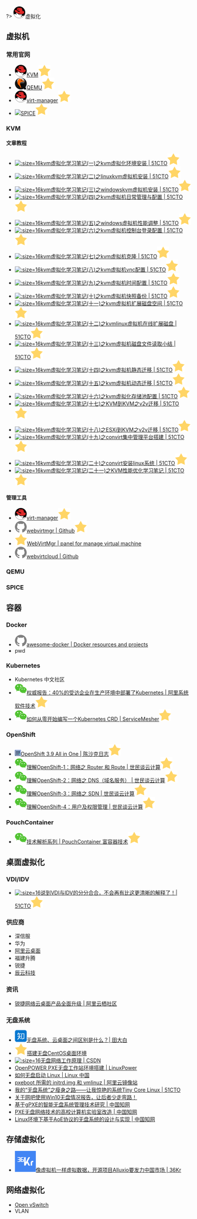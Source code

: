 ?> ![](logo/redhat.svg ':no-zoom')虚拟化

## 虚拟机

### 常用官网

- [![](logo/redhat.svg)KVM![](logo/star.svg)](https://www.linux-kvm.org/page/Main_Page)
- [![](logo/qemu.png ':size=16')QEMU![](logo/star.svg)](https://www.qemu.org)
- [![](logo/redhat.svg)virt-manager![](logo/star.svg)](https://virt-manager.org)
- <img src='https://notes.abelsu7.top/develop/logo/spice.png' height='16' data-no-zoom></img>[SPICE![](logo/star.svg)](https://www.spice-space.org)

### KVM

#### 文章教程

- [![](logo/51cto.ico ':size=16')kvm虚拟化学习笔记(一)之kvm虚拟化环境安装 | 51CTO![](logo/star.svg)](http://blog.51cto.com/koumm/1288795)
- [![](logo/51cto.ico ':size=16')kvm虚拟化学习笔记(二)之linuxkvm虚拟机安装 | 51CTO![](logo/star.svg)](http://blog.51cto.com/koumm/1289627)
- [![](logo/51cto.ico ':size=16')kvm虚拟化学习笔记(三)之windowskvm虚拟机安装 | 51CTO![](logo/star.svg)](http://blog.51cto.com/koumm/1290191)
- [![](logo/51cto.ico ':size=16')kvm虚拟化学习笔记(四)之kvm虚拟机日常管理与配置 | 51CTO![](logo/star.svg)](http://blog.51cto.com/koumm/1290269)
- [![](logo/51cto.ico ':size=16')kvm虚拟化学习笔记(五)之windows虚拟机性能调整 | 51CTO![](logo/star.svg)](http://blog.51cto.com/koumm/1290682)
- [![](logo/51cto.ico ':size=16')kvm虚拟化学习笔记(六)之kvm虚拟机控制台登录配置 | 51CTO![](logo/star.svg)](http://blog.51cto.com/koumm/1290996)
- [![](logo/51cto.ico ':size=16')kvm虚拟化学习笔记(七)之kvm虚拟机克隆 | 51CTO![](logo/star.svg)](http://blog.51cto.com/koumm/1291793)
- [![](logo/51cto.ico ':size=16')kvm虚拟化学习笔记(八)之kvm虚拟机vnc配置 | 51CTO![](logo/star.svg)](http://blog.51cto.com/koumm/1291803)
- [![](logo/51cto.ico ':size=16')kvm虚拟化学习笔记(九)之kvm虚拟机时间配置 | 51CTO![](logo/star.svg)](http://blog.51cto.com/koumm/1291862)
- [![](logo/51cto.ico ':size=16')kvm虚拟化学习笔记(十)之kvm虚拟机快照备份 | 51CTO![](logo/star.svg)](http://blog.51cto.com/koumm/1291893)
- [![](logo/51cto.ico ':size=16')kvm虚拟化学习笔记(十一)之kvm虚拟机扩展磁盘空间 | 51CTO![](logo/star.svg)](http://blog.51cto.com/koumm/1292146)
- [![](logo/51cto.ico ':size=16')kvm虚拟化学习笔记(十二)之kvmlinux虚拟机在线扩展磁盘 | 51CTO![](logo/star.svg)](http://blog.51cto.com/koumm/1295295)
- [![](logo/51cto.ico ':size=16')kvm虚拟化学习笔记(十三)之kvm虚拟机磁盘文件读取小结 | 51CTO![](logo/star.svg)](http://blog.51cto.com/koumm/1298845)
- [![](logo/51cto.ico ':size=16')kvm虚拟化学习笔记(十四)之kvm虚拟机静态迁移 | 51CTO![](logo/star.svg)](http://blog.51cto.com/koumm/1298852)
- [![](logo/51cto.ico ':size=16')kvm虚拟化学习笔记(十五)之kvm虚拟机动态迁移 | 51CTO![](logo/star.svg)](http://blog.51cto.com/koumm/1300783)
- [![](logo/51cto.ico ':size=16')kvm虚拟化学习笔记(十六)之kvm虚拟化存储池配置 | 51CTO![](logo/star.svg)](http://blog.51cto.com/koumm/1304196)
- [![](logo/51cto.ico ':size=16')kvm虚拟化学习笔记(十七)之KVM到KVM之v2v迁移 | 51CTO![](logo/star.svg)](http://blog.51cto.com/koumm/1304271)
- [![](logo/51cto.ico ':size=16')kvm虚拟化学习笔记(十八)之ESXi到KVM之v2v迁移 | 51CTO![](logo/star.svg)](http://blog.51cto.com/koumm/1304461)
- [![](logo/51cto.ico ':size=16')kvm虚拟化学习笔记(十九)之convirt集中管理平台搭建 | 51CTO![](logo/star.svg)](http://blog.51cto.com/koumm/1305553)
- [![](logo/51cto.ico ':size=16')kvm虚拟化学习笔记(二十)之convirt安装linux系统 | 51CTO![](logo/star.svg)](http://blog.51cto.com/koumm/1306526)
- [![](logo/51cto.ico ':size=16')kvm虚拟化学习笔记(二十一)之KVM性能优化学习笔记 | 51CTO![](logo/star.svg)](http://blog.51cto.com/koumm/1606422)

#### 管理工具

- [![](logo/redhat.svg)virt-manager![](logo/star.svg)](https://virt-manager.org)
- [![](logo/github.svg)webvirtmgr | Github![](logo/star.svg)](https://github.com/retspen/webvirtmgr)
- [![](logo/star.svg)WebVirtMgr | panel for manage virtual machine](http://retspen.github.io/)
- [![](logo/github.svg)webvirtcloud | Github](https://github.com/retspen/webvirtcloud)

### QEMU

### SPICE

## 容器

### Docker

* [![](logo/github.svg)awesome-docker | Docker resources and projects](http://wedocker.com)
* pwd

### Kubernetes

* Kubernetes 中文社区
* [![](logo/wechat.svg)权威报告：40%的受访企业在生产环境中部署了Kubernetes | 阿里系统软件技术![](logo/star.svg)](https://mp.weixin.qq.com/s/XgtDh5s1JzstYM5iEkIaDQ)
* [![](logo/wechat.svg)如何从零开始编写一个Kubernetes CRD | ServiceMesher![](logo/star.svg)](https://mp.weixin.qq.com/s/z_xM8QqpRUASDM1UyMzEeA)

### OpenShift

* [![](logo/chenshake.ico ':size=16')OpenShift 3.9 All in One | 陈沙克日志![](logo/star.svg)](http://www.chenshake.com/openshift-3-9-all-in-one/)
* [![](logo/wechat.svg)理解OpenShift-1：网络之 Router 和 Route | 世民谈云计算![](logo/star.svg)](https://mp.weixin.qq.com/s/F0ZMMID75wHhpqdps6p8dw)
* [![](logo/wechat.svg)理解OpenShift-2：网络之 DNS（域名服务） | 世民谈云计算![](logo/star.svg)](https://mp.weixin.qq.com/s/7e-RXoUHEUw8_EcR18cOeg)
* [![](logo/wechat.svg)理解OpenShift-3：网络之 SDN | 世民谈云计算![](logo/star.svg)](https://mp.weixin.qq.com/s/-Sw0ZXbpZuI_2n_DxexQcA)
* [![](logo/wechat.svg)理解OpenShift-4：用户及权限管理 | 世民谈云计算![](logo/star.svg)](https://mp.weixin.qq.com/s/pklFXKk5f4X-P7KSJiwAYA)

### PouchContainer

* [![](logo/wechat.svg)技术解析系列 | PouchContainer 富容器技术![](logo/star.svg)](https://mp.weixin.qq.com/s/M98lQZAKFjtvs3XUDm4olA)

## 桌面虚拟化

### VDI/IDV

- [![](logo/51cto.ico ':size=16')说到VDI与IDV的分分合合，不会再有比这更清晰的解释了！| 51CTO![](logo/star.svg)](http://blog.51cto.com/techmc/2046797)

### 供应商

* 深信服
* 华为
* [阿里云桌面](www.aliyun.com/product/clouddesktop)
* 福建升腾
* 锐捷
* [辰云科技](http://www.morningcloud.cn/#/main)

### 资讯

* [锐捷网络云桌面产品全面升级 | 阿里云栖社区](https://yq.aliyun.com/articles/581032)

### 无盘系统

* [![](logo/zhihu.svg)无盘系统、云桌面之间区别是什么？| 田大白](https://zhuanlan.zhihu.com/p/37796131)
* [![](logo/star.svg)搭建无盘CentOS桌面环境](https://purplepalmdash.github.io/2016/06/18/da-jian-wu-pan-centoszhuo-mian-huan-jing/)
* [![](logo/csdn.ico ':size=16')无盘网络工作原理 | CSDN](https://blog.csdn.net/hytfly/article/details/5905532)
* [OpenPOWER PXE无盘工作站环境搭建 | LinuxPower](http://www.linuxpower.com.cn/forum.php?mod=viewthread&tid=1009)
* [如何无盘启动 Linux | Linux 中国](https://linux.cn/article-3511-1.html)
* [pxeboot 所需的 initrd.img 和 vmlinuz | 阿里云镜像站](http://mirrors.aliyun.com/centos/7/os/x86_64/images/pxeboot/)
* [我的“无盘系统”之瘦身之路——让我惊艳的系统Tiny Core Linux | 51CTO](http://blog.51cto.com/flymanhi/503831)
* [关于网吧使用Win10无盘情况报告，让后者少走弯路！](http://www.aylh.top/wangba/1269.html)
* [基于gPXE的智能无盘系统管理技术研究 | 中国知网](http://kns.cnki.net/KCMS/detail/detail.aspx?dbcode=CMFD&dbname=CMFD2012&filename=1012309417.nh&uid=WEEvREcwSlJHSldRa1FhdXNXa0d1YWxzV2pFbytnVjJONFJpckpxWnNZVT0=$9A4hF_YAuvQ5obgVAqNKPCYcEjKensW4IQMovwHtwkF4VYPoHbKxJw!!&v=MDAwNDFyQ1VSTEtlWnVkbkZ5SGxVcjdOVkYyNkhMQzRGOVhOcUpFYlBJUjhlWDFMdXhZUzdEaDFUM3FUcldNMUY=)
* [PXE无盘网络技术的高校计算机实验室改造 | 中国知网](http://kns.cnki.net/KCMS/detail/detail.aspx?dbcode=CJFQ&dbname=CJFDLAST2018&filename=SYSY201801062&uid=WEEvREcwSlJHSldRa1FhdXNXa0d1YWxzV2pFbytnVjJONFJpckpxWnNZVT0=$9A4hF_YAuvQ5obgVAqNKPCYcEjKensW4IQMovwHtwkF4VYPoHbKxJw!!&v=MzI2MDNMdXhZUzdEaDFUM3FUcldNMUZyQ1VSTEtlWnVkbkZ5SGxWcnpKTmpUWWQ3RzRIOW5Ncm85RFpvUjhlWDE=)
* [Linux环境下基于AoE协议的无盘系统的设计与实现 | 中国知网](http://kns.cnki.net/KCMS/detail/detail.aspx?dbcode=CMFD&dbname=CMFD201402&filename=1013267443.nh&uid=WEEvREcwSlJHSldRa1FhdXNXa0d1YWxzV2pFbytnVjJONFJpckpxWnNZVT0=$9A4hF_YAuvQ5obgVAqNKPCYcEjKensW4IQMovwHtwkF4VYPoHbKxJw!!&v=MTI5MjR1eFlTN0RoMVQzcVRyV00xRnJDVVJMS2VadWRuRnlIbFZickxWRjI2SGJHK0dkWElySkViUElSOGVYMUw=)

## 存储虚拟化

* [![](logo/36kr.png ':size=16')像虚拟机一样虚拟数据，开源项目Alluxio要发力中国市场 | 36Kr](https://36kr.com/p/5153871.html)

## 网络虚拟化

- [Open vSwitch](http://www.openvswitch.org)
- VLAN
